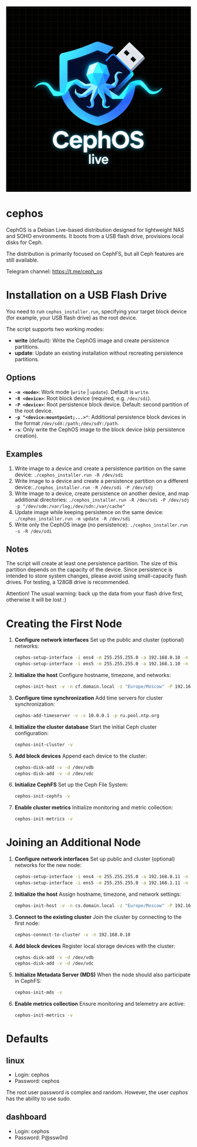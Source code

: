![CephOS logo](logo.png)

# cephos
CephOS is a Debian Live-based distribution designed for lightweight NAS and SOHO environments.
It boots from a USB flash drive, provisions local disks for Ceph.

The distribution is primarily focused on CephFS, but all Ceph features are still available.

Telegram channel: https://t.me/ceph_os

# Installation on a USB Flash Drive
You need to run `cephos_installer.run`, specifying your target block device (for example, your USB flash drive) as the root device.

The script supports two working modes:
- **write** (default): Write the CephOS image and create persistence partitions.
- **update**: Update an existing installation without recreating persistence partitions.

## Options
- **`-m <mode>`**: Work mode (`write` | `update`). Default is `write`.
- **`-R <device>`**: Root block device (required, e.g. `/dev/sdi`).
- **`-P <device>`**: Root persistence block device. Default: second partition of the root device.
- **`-p "<device:mountpoint;...>"`**: Additional persistence block devices in the format `/dev/sdX:/path;/dev/sdY:/path`.
- **`-s`**: Only write the CephOS image to the block device (skip persistence creation).

## Examples
1. Write image to a device and create a persistence partition on the same device: `./cephos_installer.run -R /dev/sdi`
1. Write image to a device and create a persistence partition on a different device:`./cephos_installer.run -R /dev/sdi -P /dev/sdj`
1. Write image to a device, create persistence on another device, and map additional directories: `./cephos_installer.run -R /dev/sdi -P /dev/sdj -p "/dev/sdm:/var/log;/dev/sdn:/var/cache"`
1. Update image while keeping persistence on the same device: ` ./cephos_installer.run -m update -R /dev/sdi`
1. Write only the CephOS image (no persistence): `./cephos_installer.run -s -R /dev/sdi`

## Notes
The script will create at least one persistence partition. The size of this partition depends on the capacity of the device. Since persistence is intended to store system changes, please avoid using small-capacity flash drives. For testing, a 128GB drive is recommended.

Attention! The usual warning: back up the data from your flash drive first, otherwise it will be lost :)

# Creating the First Node

1. **Configure network interfaces**
   Set up the public and cluster (optional) networks:
   ```bash
   cephos-setup-interface -i ens4 -m 255.255.255.0 -a 192.168.0.10 -n public_0
   cephos-setup-interface -i ens5 -m 255.255.255.0 -a 192.168.1.10 -n ceph_0
   ```

1. **Initialize the host**
   Configure hostname, timezone, and networks:
   ```bash
   cephos-init-host -v -n cf.domain.local -z "Europe/Moscow" -P 192.168.0.0/24 -C 192.168.1.0/24 -p 192.168.0.10 -c 192.168.1.10
   ```

1. **Configure time synchronization**
   Add time servers for cluster synchronization:
   ```bash
   cephos-add-timeserver -v -s 10.0.0.1 -p ru.pool.ntp.org
   ```

1. **Initialize the cluster database**
   Start the initial Ceph cluster configuration:
   ```bash
   cephos-init-cluster -v
   ```

1. **Add block devices**
   Append each device to the cluster:
   ```bash
   cephos-disk-add -v -d /dev/vdb
   cephos-disk-add -v -d /dev/vdc
   ```

1. **Initialize CephFS**
   Set up the Ceph File System:
   ```bash
   cephos-init-cephfs -v
   ```

1. **Enable cluster metrics**
   Initialize monitoring and metric collection:
   ```bash
   cephos-init-metrics -v
   ```

# Joining an Additional Node

1. **Configure network interfaces**
   Set up public and cluster (optional) networks for the new node:
   ```bash
   cephos-setup-interface -i ens4 -m 255.255.255.0 -a 192.168.0.11 -n public_0
   cephos-setup-interface -i ens5 -m 255.255.255.0 -a 192.168.1.11 -n ceph_0
   ```

1. **Initialize the host**
   Assign hostname, timezone, and network settings:
   ```bash
   cephos-init-host -v -n cs.domain.local -z "Europe/Moscow" -P 192.168.0.0/24 -C 192.168.1.0/24 -p 192.168.0.11 -c 192.168.1.11
   ```

1. **Connect to the existing cluster**
   Join the cluster by connecting to the first node:
   ```bash
   cephos-connect-to-cluster -v -n 192.168.0.10
   ```

1. **Add block devices**
   Register local storage devices with the cluster:
   ```bash
   cephos-disk-add -v -d /dev/vdb
   cephos-disk-add -v -d /dev/vdc
   ```

1. **Initialize Metadata Server (MDS)**
   When the node should also participate in CephFS:
   ```bash
   cephos-init-mds -v
   ```

1. **Enable metrics collection**
   Ensure monitoring and telemetry are active:
   ```bash
   cephos-init-metrics -v
   ```


# Defaults
## linux
- Login: cephos
- Password: cephos

The root user password is complex and random. However, the user *cephos* has the ability to use sudo.

## dashboard
- Login: cephos
- Password: P@ssw0rd
